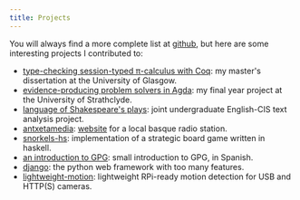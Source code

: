 ```yaml
---
title: Projects
---
```


You will always find a more complete list at [github][github], but here are some
interesting projects I contributed to:

- [type-checking session-typed π-calculus with Coq][thesis]: my master's
  dissertation at the University of Glasgow.
- [evidence-producing problem solvers in Agda][report]: my final year project at
  the University of Strathclyde.
- [language of Shakespeare's plays][textlab]: joint undergraduate English-CIS
  text analysis project.
- [antxetamedia][amv2]: [website][antxetamedia] for a local basque
  radio station.
- [snorkels-hs][snorkels-hs]: implementation of a strategic board game
  written in haskell.
- [an introduction to GPG][GPG]: small introduction to GPG, in Spanish.
- [django][django]: the python web framework with too many features.
- [lightweight-motion][lm]: lightweight RPi-ready motion detection for USB and
  HTTP(S) cameras.

[github]: https://github.com/umazalakain/
[thesis]: /static/thesis.pdf
[report]: /static/report.pdf
[textlab]: http://losp.us
[antxetamedia]: https://antxetamedia.eus/
[amv2]: https://github.com/GISAElkartea/amv2
[snorkels-hs]: https://github.com/umazalakain/snorkels-hs
[gpg]: /static/gpg.pdf
[django]: https://code.djangoproject.com/query?owner=unaizalakain
[lm]: https://github.com/umazalakain/lightweight-motion
